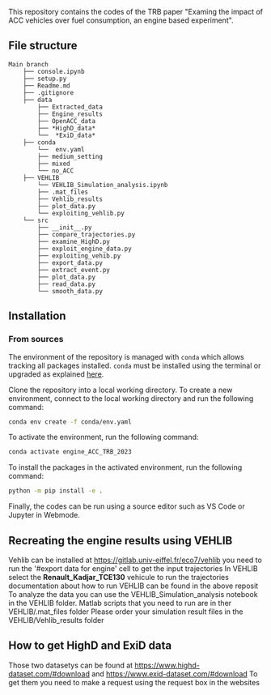This repository contains the codes of the TRB paper "Examing the impact of ACC vehicles over fuel consumption, an engine based experiment". <br>

## File structure
```
Main branch   
    ├── console.ipynb
    ├── setup.py
    ├── Readme.md 
    ├── .gitignore
    ├── data
        ├── Extracted_data
        ├── Engine_results
        ├── OpenACC_data
        ├── *HighD_data*
        └──  *ExiD_data*
    ├── conda
        └──  env.yaml
        ├── medium_setting
        ├── mixed
        └── no_ACC
    ├── VEHLIB
        └── VEHLIB_Simulation_analysis.ipynb
        ├── .mat_files
        ├── Vehlib_results
        ├── plot_data.py
        └── exploiting_vehlib.py
    └── src
        ├── __init__.py
        ├── compare_trajectories.py
        ├── examine_HighD.py
        ├── exploit_engine_data.py
        ├── exploiting_vehib.py
        ├── export_data.py
        ├── extract_event.py
        ├── plot_data.py
        ├── read_data.py
        └── smooth_data.py
```

## Installation

### From sources
The environment of the repository is managed with `conda` which allows tracking all packages installed. 
`conda` must be installed using the terminal or upgraded as explained [here](https://docs.conda.io/en/latest/miniconda.html). 

Clone the repository into a local working directory. To create a new environment, connect to the local working directory and run the following command: 
````bash
conda env create -f conda/env.yaml
````

To activate the environment, run the following command:
````bash
conda activate engine_ACC_TRB_2023
````

To install the packages in the activated environment, run the following command:

````bash
python -m pip install -e .
````
Finally, the codes can be run using a source editor such as VS Code or Jupyter in Webmode. 

## Recreating the engine results using VEHLIB 

Vehlib can be installed at https://gitlab.univ-eiffel.fr/eco7/vehlib
you need to run the '#export data for engine' cell to get the input trajectories
In VEHLIB select the **Renault_Kadjar_TCE130** vehicule to run the trajectories
documentation about how to run VEHLIB can be found in the above reposit
To analyze the data you can use the VEHLIB_Simulation_analysis notebook in the VEHLIB folder.
Matlab scripts that you need to run are in ther VEHLIB/.mat_files folder
Please order your simulation result files in the VEHLIB/Vehlib_results folder

## How to get HighD and ExiD data

Those two datasetys can be found at https://www.highd-dataset.com/#download and https://www.exid-dataset.com/#download
To get them you need to make a request using the request box in the websites

